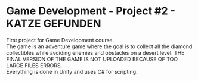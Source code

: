 # Game Development - Project #2 - KATZE GEFUNDEN
First project for Game Development course. <br/>
The game is an adventure game where the goal is to collect all the diamond collectibles while avoiding enemies and obstacles on a desert level. THE FINAL VERSION OF THE GAME IS NOT UPLOADED BECAUSE OF TOO LARGE FILES ERRORS.<br/>
Everything is done in Unity and uses C# for scripting.
